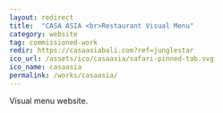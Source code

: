 ```yaml
---
layout: redirect
title:  "CASA ASIA <br>Restaurant Visual Menu"
category: website
tag: commissioned-work
redir: https://casaasiabali.com?ref=junglestar
ico_url: /assets/ico/casaasia/safari-pinned-tab.svg
ico_name: casaasia
permalink: /works/casaasia/
---
```


Visual menu website.
